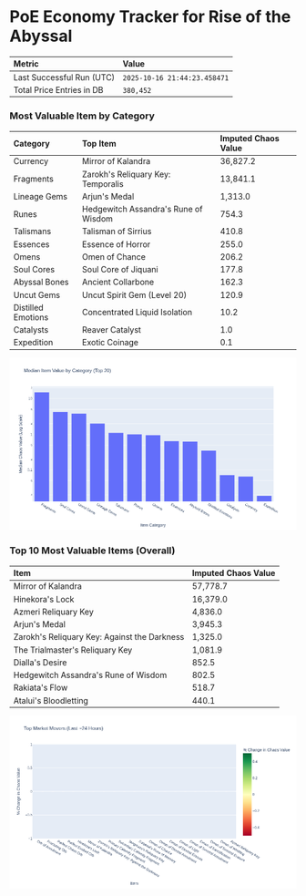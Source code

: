 # PoE Economy Tracker for Rise of the Abyssal

<!-- START_MAINTENANCE -->
| Metric | Value |
|:---|:---|
| Last Successful Run (UTC) | `2025-10-16 21:44:23.458471` |
| Total Price Entries in DB | `380,452` |

<!-- END_MAINTENANCE -->

<!-- START_DATAFRAME_DEBUG -->
<!-- END_DATAFRAME_DEBUG -->

<!-- START_CATEGORY_ANALYSIS -->
### Most Valuable Item by Category
| Category | Top Item | Imputed Chaos Value |
| :--- | :--- | :--- |
| Currency | Mirror of Kalandra | 36,827.2 |
| Fragments | Zarokh's Reliquary Key: Temporalis | 13,841.1 |
| Lineage Gems | Arjun's Medal | 1,313.0 |
| Runes | Hedgewitch Assandra's Rune of Wisdom | 754.3 |
| Talismans | Talisman of Sirrius | 410.8 |
| Essences | Essence of Horror | 255.0 |
| Omens | Omen of Chance | 206.2 |
| Soul Cores | Soul Core of Jiquani | 177.8 |
| Abyssal Bones | Ancient Collarbone | 162.3 |
| Uncut Gems | Uncut Spirit Gem (Level 20) | 120.9 |
| Distilled Emotions | Concentrated Liquid Isolation | 10.2 |
| Catalysts | Reaver Catalyst | 1.0 |
| Expedition | Exotic Coinage | 0.1 |


![Category Analysis Chart](charts/category_analysis.png)
<!-- END_ANALYSIS -->

<!-- START_ANALYSIS -->
### Top 10 Most Valuable Items (Overall)
| Item | Imputed Chaos Value |
| :--- | :--- |
| Mirror of Kalandra | 57,778.7 |
| Hinekora's Lock | 16,379.0 |
| Azmeri Reliquary Key | 4,836.0 |
| Arjun's Medal | 3,945.3 |
| Zarokh's Reliquary Key: Against the Darkness | 1,325.0 |
| The Trialmaster's Reliquary Key | 1,081.9 |
| Dialla's Desire | 852.5 |
| Hedgewitch Assandra's Rune of Wisdom | 802.5 |
| Rakiata's Flow | 518.7 |
| Atalui's Bloodletting | 440.1 |


![Market Movers Chart](charts/market_movers.png)
<!-- END_ANALYSIS -->

